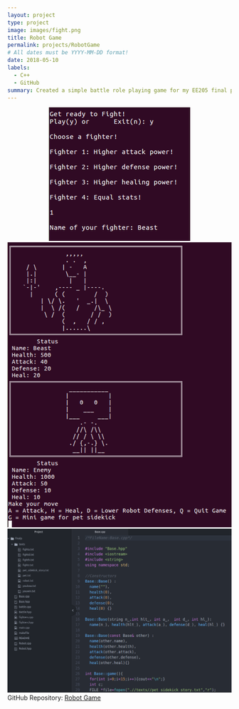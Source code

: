 ```yaml
---
layout: project
type: project
image: images/fight.png
title: Robot Game
permalink: projects/RobotGame
# All dates must be YYYY-MM-DD format!
date: 2018-05-10
labels:
  - C++
  - GitHub
summary: Created a simple battle role playing game for my EE205 final project.
---
```




<center>
  <div class="ui small rounded images">
    <img class="ui image" src="../images/start.png">
    <img class="ui image" src="../images/battle.png">
    <img class="ui image" src="../images/arena.png">
  </div>
</center>
GitHub Repository: <a href="https://github.com/klin6/EE205proj"><i class="large github icon "></i>Robot Game</a>
 
